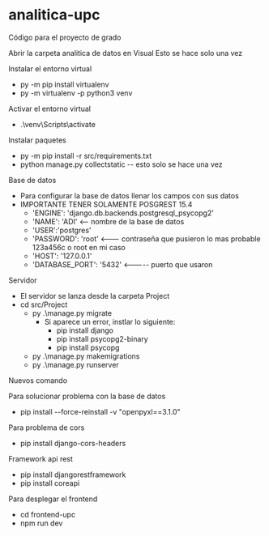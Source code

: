 # analitica-upc

Código para el proyecto de grado

Abrir la carpeta analitica de datos en Visual
Esto se hace solo una vez

Instalar el entorno virtual
- py -m pip install virtualenv
- py -m virtualenv -p python3 venv

Activar el entorno virtual
- .\venv\Scripts\activate

Instalar paquetes
- py -m pip install -r src/requirements.txt
- python manage.py collectstatic -- esto solo se hace una vez

Base de datos
- Para configurar la base de datos llenar los campos con sus datos
- IMPORTANTE TENER SOLAMENTE POSGREST 15.4
   - 'ENGINE': 'django.db.backends.postgresql_psycopg2'
   - 'NAME': 'ADI' <-- nombre de la base de datos
   - 'USER':'postgres'
   - 'PASSWORD': 'root' <--- contraseña que pusieron lo mas probable 123a456c o root en mi caso
   - 'HOST': '127.0.0.1'
   - 'DATABASE_PORT': '5432' <----- puerto que usaron


Servidor
- El servidor se lanza desde la carpeta Project
- cd src/Project
  - py .\manage.py migrate
      - Si aparece un error, instlar lo siguiente: 
         - pip install django
         - pip install psycopg2-binary
         - pip install psycopg
  - py .\manage.py makemigrations
  - py .\manage.py runserver

Nuevos comando

Para solucionar problema con la base de datos
   - pip install --force-reinstall -v "openpyxl==3.1.0"

Para problema de cors
   - pip install django-cors-headers

Framework api rest
   - pip install djangorestframework
   - pip install coreapi

Para desplegar el frontend
   - cd frontend-upc
   - npm run dev